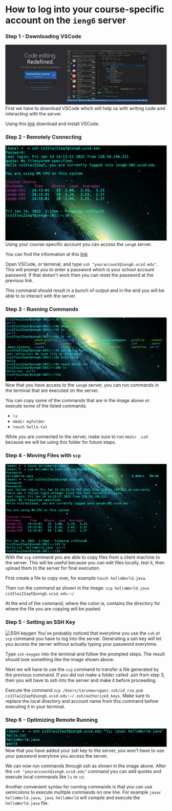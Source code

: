 # How to log into your course-specific account on the `ieng6` server

### Step 1 - Downloading VSCode
![VSCode Download](lab1/1.png)
First we have to download VSCode which will help us with writing code and interacting with the server.

Using this [link](https://code.visualstudio.com/) download and install VSCode.

### Step 2 - Remotely Connecting
![SSH](lab1/2.png)
Using your course-specific account you can access the `ieng6` server.

You can find the information at this [link](https://sdacs.ucsd.edu/~icc/index.php)

Open VSCode, or terminal, and type `ssh "youraccount@ieng6.ucsd.edu"`. This will prompt you to enter a password which is your school account password. If that doesn't work then you can reset the password at the previous link.

This command should result in a bunch of output and in the end you will be able to to interact with the server.

### Step 3 - Running Commands
![Commands](lab1/3.png)
Now that you have access to the `ieng6` server, you can run commands in the terminal that are executed on the server.

You can copy some of the commands that are in the image above or execute some of the listed commands.
- `ls`
- `mkdir myFolder`
- `touch hello.txt`

While you are connected to the server, make sure to run `mkdir .ssh` because we will be using this folder for future steps.

### Step 4 - Moving Files with `scp`
![SCP](lab1/4.png)
With the `scp` command you are able to copy files from a client machine to the server. This will be useful because you can edit files locally, test it, then upload them to the server for final execution.

First create a file to copy over, for example `touch helloWorld.java`.

Then run the command as shown in the image: `scp helloWorld.java cs15lwi22aqf@ieng6.ucsd.edu:~/`

At the end of the command, where the colon is, contains the directory for where the file you are copying will be pasted.

### Step 5 - Setting an SSH Key
![SSH keygen](lab1/5.png)
You've probably noticed that everytime you use the `ssh` or `scp` command you have to log into the server. Generating a ssh key will let you access the server without actually typing your password everytime.

Type `ssh-keygen` into the terminal and follow the prompted steps. The result should look something like the image shown above.

Next we will have to use the `scp` command to transfer a file generated by the previous command. If you did not make a folder called .ssh from step 3, then you will have to ssh into the server and make it before proceeding.

Execute the command `scp /Users/tarunmurugan/.ssh/id_rsa.pub cs15lwi22aqf@ieng6.ucsd.edu:~/.ssh/authorized_keys`. Make sure to replace the local directory and account name from this command before executing it in your terminal.

### Step 6 - Optimizing Remote Running
![Remote Running](lab1/6.png)
Now that you have added your ssh key to the server, you won't have to use your password everytime you access the server.

We can now run commands through ssh as shown in the image above. After the `ssh "youraccount@ieng6.ucsd.edu"` command you can add quotes and execute local commands like `ls` or `cd`.

Another convenient syntax for running commands is that you can use semicolons to execute multiple commands on one line. For example `javac helloWorld.java; java helloWorld` will compile and execute the `helloWorld.java` file.